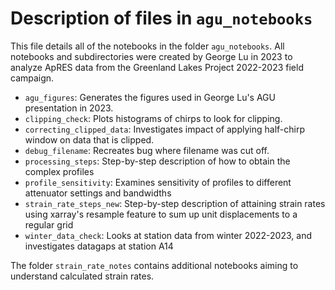 # Description of files in `agu_notebooks`
This file details all of the notebooks in the folder `agu_notebooks`. All notebooks and subdirectories were created by George Lu in 2023 to analyze ApRES data from the Greenland Lakes Project 2022-2023 field campaign. 

- `agu_figures`: Generates the figures used in George Lu's AGU presentation in 2023.
- `clipping_check`: Plots histograms of chirps to look for clipping.
- `correcting_clipped_data`: Investigates impact of applying half-chirp window on data that is clipped.
- `debug_filename`: Recreates bug where filename was cut off.
- `processing_steps`: Step-by-step description of how to obtain the complex profiles
- `profile_sensitivity`: Examines sensitivity of profiles to different attenuator settings and bandwidths
- `strain_rate_steps_new`: Step-by-step description of attaining strain rates using xarray's resample feature to sum up unit displacements to a regular grid
- `winter_data_check`: Looks at station data from winter 2022-2023, and investigates datagaps at station A14

The folder `strain_rate_notes` contains additional notebooks aiming to understand calculated strain rates.